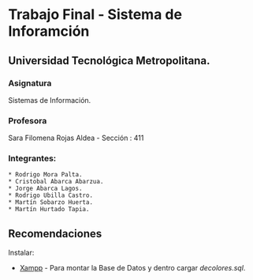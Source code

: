 # Trabajo Final - Sistema de Inforamción
## Universidad Tecnológica Metropolitana.
### Asignatura
Sistemas de Información.
### Profesora
Sara Filomena Rojas Aldea - Sección : 411
### Integrantes:
```
* Rodrigo Mora Palta.
* Cristobal Abarca Abarzua.
* Jorge Abarca Lagos.
* Rodrigo Ubilla Castro.
* Martín Sobarzo Huerta.
* Martín Hurtado Tapia.
```

## Recomendaciones
Instalar: 
* [Xampp](https://www.apachefriends.org/es/index.html) - Para montar la Base de Datos
y dentro cargar _decolores.sql_.
